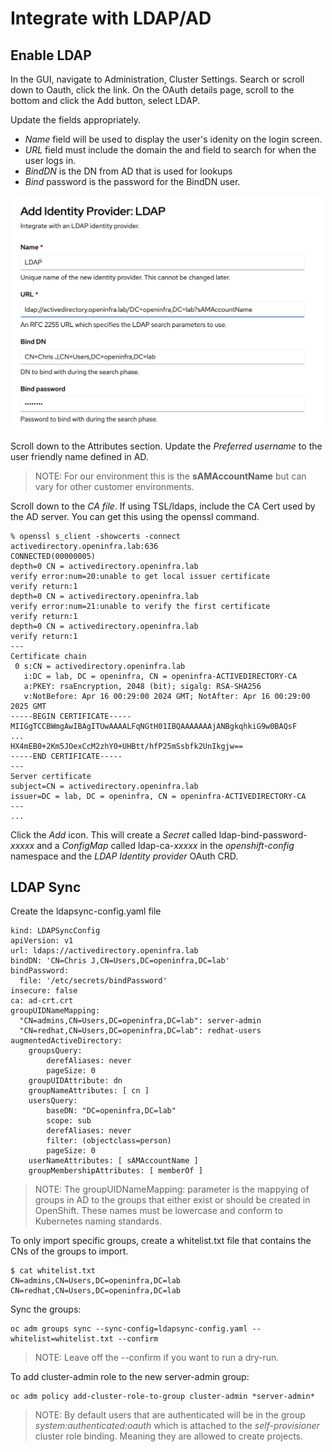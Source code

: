 # Integrate with LDAP/AD

## Enable LDAP

In the GUI, navigate to Administration, Cluster Settings.  Search or scroll down to Oauth, click the link.  On the OAuth details page, scroll to the bottom and click the Add button, select LDAP.

Update the fields appropriately.  

* *Name* field will be used to display the user's idenity on the login screen.
* *URL* field must include the domain the and field to search for when the user logs in.
* *BindDN* is the DN from AD that is used for lookups
* *Bind* password is the password for the BindDN user.

<img src="/images/ldap-add.png" alt="drawing" width="500"/>

Scroll down to the Attributes section.  Update the *Preferred username* to the user friendly name defined in AD.
> NOTE:  For our environment this is the **sAMAccountName** but can vary for other customer environments.

Scroll down to the *CA file*.  If using TSL/ldaps, include the CA Cert used by the AD server.  You can get this using the openssl command.  

```hl_lines="17-21"
% openssl s_client -showcerts -connect activedirectory.openinfra.lab:636
CONNECTED(00000005)
depth=0 CN = activedirectory.openinfra.lab
verify error:num=20:unable to get local issuer certificate
verify return:1
depth=0 CN = activedirectory.openinfra.lab
verify error:num=21:unable to verify the first certificate
verify return:1
depth=0 CN = activedirectory.openinfra.lab
verify return:1
---
Certificate chain
 0 s:CN = activedirectory.openinfra.lab
   i:DC = lab, DC = openinfra, CN = openinfra-ACTIVEDIRECTORY-CA
   a:PKEY: rsaEncryption, 2048 (bit); sigalg: RSA-SHA256
   v:NotBefore: Apr 16 00:29:00 2024 GMT; NotAfter: Apr 16 00:29:00 2025 GMT
-----BEGIN CERTIFICATE-----
MIIGgTCCBWmgAwIBAgITUwAAAALFqNGtH01IBQAAAAAAAjANBgkqhkiG9w0BAQsF
...
HX4mEB0+2Km5JOexCcM2zhY0+UHBtt/hfP25mSsbfk2UnIkgjw==
-----END CERTIFICATE-----
---
Server certificate
subject=CN = activedirectory.openinfra.lab
issuer=DC = lab, DC = openinfra, CN = openinfra-ACTIVEDIRECTORY-CA
---
...
```

Click the *Add* icon.  This will create a *Secret* called ldap-bind-password-*xxxxx* and a *ConfigMap* called 
ldap-ca-*xxxxx* in the *openshift-config* namespace and the *LDAP Identity provider* OAuth CRD.

## LDAP Sync

Create the ldapsync-config.yaml file
```
kind: LDAPSyncConfig
apiVersion: v1
url: ldaps://activedirectory.openinfra.lab
bindDN: 'CN=Chris J,CN=Users,DC=openinfra,DC=lab'
bindPassword: 
  file: '/etc/secrets/bindPassword'
insecure: false
ca: ad-crt.crt
groupUIDNameMapping:
  "CN=admins,CN=Users,DC=openinfra,DC=lab": server-admin
  "CN=redhat,CN=Users,DC=openinfra,DC=lab": redhat-users
augmentedActiveDirectory:
    groupsQuery:
        derefAliases: never
        pageSize: 0
    groupUIDAttribute: dn
    groupNameAttributes: [ cn ]
    usersQuery:
        baseDN: "DC=openinfra,DC=lab"
        scope: sub
        derefAliases: never
        filter: (objectclass=person)
        pageSize: 0
    userNameAttributes: [ sAMAccountName ]
    groupMembershipAttributes: [ memberOf ]
```
> NOTE: The groupUIDNameMapping: parameter is the mappying of groups in AD to the groups that either exist or should be created in OpenShift.  These names must be lowercase and conform to Kubernetes naming standards.

To only import specific groups, create a whitelist.txt file that contains the CNs of the groups to import.

```
$ cat whitelist.txt
CN=admins,CN=Users,DC=openinfra,DC=lab
CN=redhat,CN=Users,DC=openinfra,DC=lab
```

Sync the groups:
```
oc adm groups sync --sync-config=ldapsync-config.yaml --whitelist=whitelist.txt --confirm
```
> NOTE: Leave off the --confirm if you want to run a dry-run.

To add cluster-admin role to the new server-admin group:
```
oc adm policy add-cluster-role-to-group cluster-admin *server-admin*
```

> NOTE: By default users that are authenticated will be in the group *system:authenticated:oauth* which is attached to the *self-provisioner* cluster role binding.  Meaning they are allowed to create projects.

